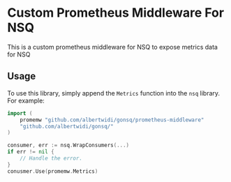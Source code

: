 # Custom Prometheus Middleware For NSQ

This is a custom prometheus middleware for NSQ to expose metrics data for NSQ

## Usage

To use this library, simply append the `Metrics` function into the `nsq` library. For example:

```go
import (
    promemw "github.com/albertwidi/gonsq/prometheus-middleware"
    "github.com/albertwidi/gonsq/"
)

consumer, err := nsq.WrapConsumers(...)
if err != nil {
    // Handle the error.
}
conusmer.Use(promemw.Metrics)
```